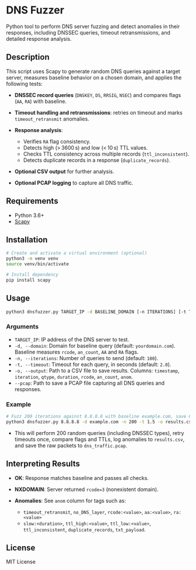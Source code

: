 # DNS Fuzzer

Python tool to perform DNS server fuzzing and detect anomalies in their responses, including DNSSEC queries, timeout retransmissions, and detailed response analysis.

## Description

This script uses Scapy to generate random DNS queries against a target server, measures baseline behavior on a chosen domain, and applies the following tests:

* **DNSSEC record queries** (`DNSKEY`, `DS`, `RRSIG`, `NSEC`) and compares flags (`AA`, `RA`) with baseline.
* **Timeout handling and retransmissions**: retries on timeout and marks `timeout_retransmit` anomalies.
* **Response analysis**:

  * Verifies `RA` flag consistency.
  * Detects high (> 3600 s) and low (< 10 s) TTL values.
  * Checks TTL consistency across multiple records (`ttl_inconsistent`).
  * Detects duplicate records in a response (`duplicate_records`).
* **Optional CSV output** for further analysis.
* **Optional PCAP logging** to capture all DNS traffic.

## Requirements

* Python 3.6+
* [Scapy](https://scapy.net/)

## Installation

```bash
# Create and activate a virtual environment (optional)
python3 -m venv venv
source venv/bin/activate

# Install dependency
pip install scapy
```

## Usage

```bash
python3 dnsfuzzer.py TARGET_IP -d BASELINE_DOMAIN [-n ITERATIONS] [-t TIMEOUT] [-o OUTPUT_CSV] [--pcap PCAP_FILE]
```

### Arguments

* `TARGET_IP`: IP address of the DNS server to test.
* `-d, --domain`: Domain for baseline query (default: `yourdomain.com`). Baseline measures `rcode`, `an_count`, `AA` and `RA` flags.
* `-n, --iterations`: Number of queries to send (default: `100`).
* `-t, --timeout`: Timeout for each query, in seconds (default: `2.0`).
* `-o, --output`: Path to a CSV file to save results. Columns: `timestamp`, `iteration`, `qtype`, `duration`, `rcode`, `an_count`, `anom`.
* `--pcap`: Path to save a PCAP file capturing all DNS queries and responses.

### Example

```bash
# Fuzz 200 iterations against 8.8.8.8 with baseline example.com, save CSV and PCAP
python3 dnsfuzzer.py 8.8.8.8 -d example.com -n 200 -t 1.5 -o results.csv --pcap dns_traffic.pcap
```

* This will perform 200 random queries (including DNSSEC types), retry timeouts once, compare flags and TTLs, log anomalies to `results.csv`, and save the raw packets to `dns_traffic.pcap`.

## Interpreting Results

* **OK**: Response matches baseline and passes all checks.
* **NXDOMAIN**: Server returned `rcode=3` (nonexistent domain).
* **Anomalies**: See `anom` column for tags such as:

  * `timeout_retransmit`, `no_DNS_layer`, `rcode:<value>`, `aa:<value>`, `ra:<value>`
  * `slow:<duration>`, `ttl_high:<value>`, `ttl_low:<value>`, `ttl_inconsistent`, `duplicate_records`, `txt_payload`.

## License

MIT License
